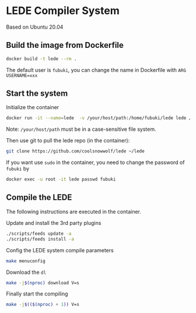 # LEDE Compiler System

Based on Ubuntu 20.04

## Build the image from Dockerfile

```bash
docker build -t lede --rm .
```

The default user is `fubuki`, you can change the name in Dockerfile with `ARG USERNAME=xxx`

## Start the system

Initialize the container

```bash
docker run -it --name=lede  -v /your/host/path:/home/fubuki/lede lede /bin/bash
```

Note: `/your/host/path` must be in a case-sensitive file system.



Then use git to pull the lede repo (in the container):

```bash
git clone https://github.com/coolsnowwolf/lede ~/lede
```



If you want use `sudo` in the container, you need to change the password of `fubuki` by

```bash
docker exec -u root -it lede passwd fubuki
```





## Compile the LEDE

The following instructions are executed in the container.



Update and install the 3rd party plugins

```bash
./scripts/feeds update -a
./scripts/feeds install -a
```



Config the LEDE system compile parameters

```bash
make menuconfig
```



Download the `dl`

```bash
make -j$(nproc) download V=s
```



Finally start the compiling

```bash
make -j$(($(nproc) + 1)) V=s
```

